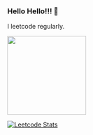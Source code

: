 ### Hello Hello!!! 👋

I leetcode regularly.


<img height="180em" src="https://github-readme-stats.vercel.app/api?username=karunkumarjha&show_icons=true&hide_border=true&&count_private=true&include_all_commits=true" />

[![Leetcode Stats](https://leetcode.card.workers.dev/?username=karunkumarjha)](https://leetcode.com/JacobLinCool)





<!--
**karunkumarjha/karunkumarjha** is a ✨ _special_ ✨ repository because its `README.md` (this file) appears on your GitHub profile.

Here are some ideas to get you started:

- 🔭 I’m currently working on ...
- 🌱 I’m currently learning ...
- 👯 I’m looking to collaborate on ...
- 🤔 I’m looking for help with ...
- 💬 Ask me about ...
- 📫 How to reach me: ...
- 😄 Pronouns: ...
- ⚡ Fun fact: ...
-->
